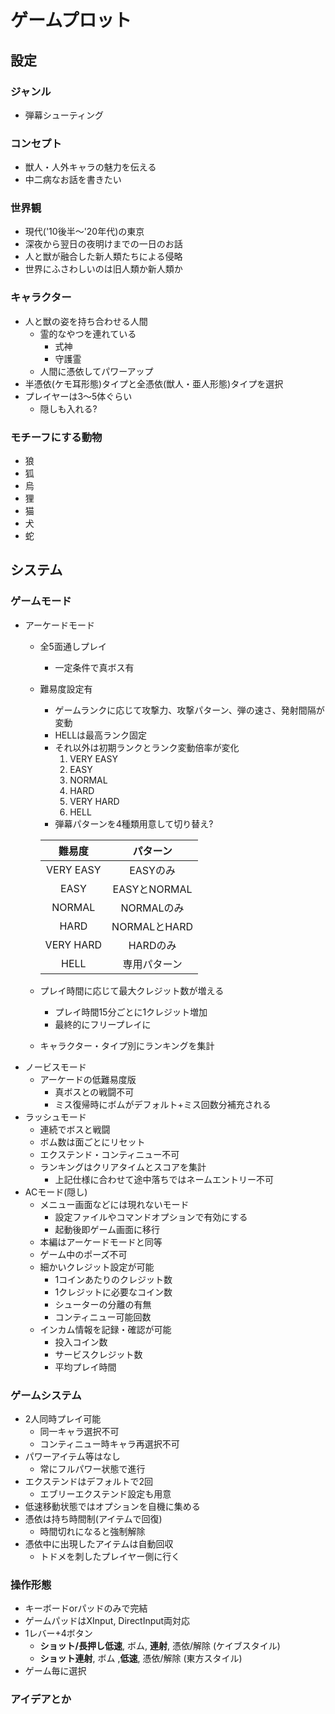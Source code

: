 # ゲームプロット
## 設定
### ジャンル
* 弾幕シューティング
### コンセプト
* 獣人・人外キャラの魅力を伝える
* 中二病なお話を書きたい
### 世界観
* 現代('10後半～'20年代)の東京
* 深夜から翌日の夜明けまでの一日のお話
* 人と獣が融合した新人類たちによる侵略
* 世界にふさわしいのは旧人類か新人類か
### キャラクター
* 人と獣の姿を持ち合わせる人間
	- 霊的なやつを連れている
		- 式神
		- 守護霊
	- 人間に憑依してパワーアップ
* 半憑依(ケモ耳形態)タイプと全憑依(獣人・亜人形態)タイプを選択
* プレイヤーは3～5体ぐらい
	- 隠しも入れる?
### モチーフにする動物
* 狼
* 狐
* 烏
* 狸
* 猫
* 犬
* 蛇
## システム
### ゲームモード
* アーケードモード
	- 全5面通しプレイ
		- 一定条件で真ボス有
	- 難易度設定有
		- ゲームランクに応じて攻撃力、攻撃パターン、弾の速さ、発射間隔が変動
		- HELLは最高ランク固定
		- それ以外は初期ランクとランク変動倍率が変化
			1. VERY EASY
			1. EASY
			1. NORMAL
			1. HARD
			1. VERY HARD
			1. HELL
		- 弾幕パターンを4種類用意して切り替え?
		
		| 難易度 | パターン |
		| :------------: | :------------: |
		| VERY EASY | EASYのみ |
		| EASY | EASYとNORMAL |
		| NORMAL | NORMALのみ |
		| HARD | NORMALとHARD |
		| VERY HARD | HARDのみ |
		| HELL | 専用パターン |

	- プレイ時間に応じて最大クレジット数が増える
		- プレイ時間15分ごとに1クレジット増加
		- 最終的にフリープレイに
	- キャラクター・タイプ別にランキングを集計
* ノービスモード
	- アーケードの低難易度版
		- 真ボスとの戦闘不可
		- ミス復帰時にボムがデフォルト+ミス回数分補充される
* ラッシュモード
	- 連続でボスと戦闘
	- ボム数は面ごとにリセット
	- エクステンド・コンティニュー不可
	- ランキングはクリアタイムとスコアを集計
		- 上記仕様に合わせて途中落ちではネームエントリー不可
* ACモード(隠し)
	- メニュー画面などには現れないモード
		- 設定ファイルやコマンドオプションで有効にする
		- 起動後即ゲーム画面に移行
	- 本編はアーケードモードと同等
	- ゲーム中のポーズ不可
	- 細かいクレジット設定が可能
		- 1コインあたりのクレジット数
		- 1クレジットに必要なコイン数
		- シューターの分離の有無
		- コンティニュー可能回数
	- インカム情報を記録・確認が可能
		- 投入コイン数
		- サービスクレジット数
		- 平均プレイ時間
### ゲームシステム
* 2人同時プレイ可能
	- 同一キャラ選択不可
	- コンティニュー時キャラ再選択不可
* パワーアイテム等はなし
	- 常にフルパワー状態で進行
* エクステンドはデフォルトで2回
	- エブリーエクステンド設定も用意
* 低速移動状態ではオプションを自機に集める
* 憑依は持ち時間制(アイテムで回復)
	- 時間切れになると強制解除
* 憑依中に出現したアイテムは自動回収
	- トドメを刺したプレイヤー側に行く
### 操作形態
* キーボードorパッドのみで完結
* ゲームパッドはXInput, DirectInput両対応
* 1レバー+4ボタン
	- **ショット/長押し低速**, ボム, **連射**, 憑依/解除 (ケイブスタイル)
	- **ショット連射**, ボム ,**低速**, 憑依/解除 (東方スタイル)
* ゲーム毎に選択
### アイデアとか
